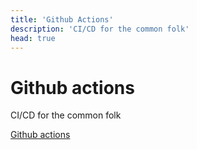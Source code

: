 ```yaml
---
title: 'Github Actions'
description: 'CI/CD for the common folk'
head: true
---
```

# Github actions

CI/CD for the common folk

[Github actions](https://docs.github.com/en/actions)